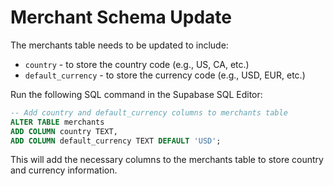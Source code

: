 
# Merchant Schema Update

The merchants table needs to be updated to include:
- `country` - to store the country code (e.g., US, CA, etc.)
- `default_currency` - to store the currency code (e.g., USD, EUR, etc.)

Run the following SQL command in the Supabase SQL Editor:

```sql
-- Add country and default_currency columns to merchants table
ALTER TABLE merchants 
ADD COLUMN country TEXT,
ADD COLUMN default_currency TEXT DEFAULT 'USD';
```

This will add the necessary columns to the merchants table to store country and currency information.
